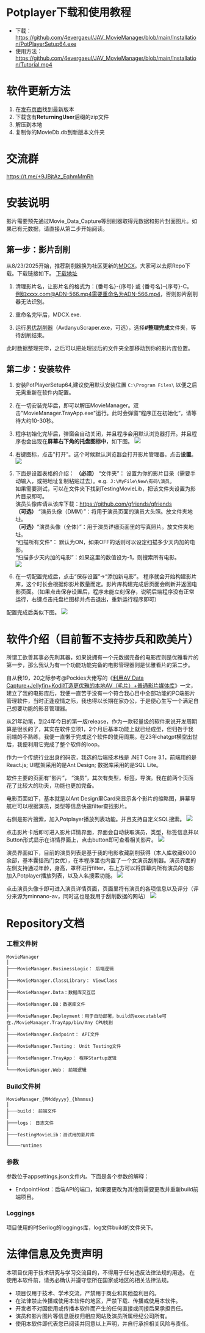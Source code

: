 # Potplayer下载和使用教程
- 下载：https://github.com/4evergaeul/JAV_MovieManager/blob/main/Installation/PotPlayerSetup64.exe
- 使用方法：https://github.com/4evergaeul/JAV_MovieManager/blob/main/Installation/Tutorial.mp4

# 软件更新方法
1. 在[发布页面](https://github.com/4evergaeul/JAV_MovieManager/releases/tag/v1.4.3)找到最新版本
2. 下载含有**ReturningUser**后缀的zip文件
3. 解压到本地
4. 复制你的MovieDb.db到新版本文件夹

# 交流群
https://t.me/+9JBjtAz_EqhmMmRh

# 安装说明
影片需要预先通过Movie_Data_Capture等刮削器取得元数据和影片封面图片。如果已有元数据，请直接从第二步开始阅读。
## 第一步：影片刮削
从8/23/2025开始，推荐刮削器换为社区更新的[MDCX]([https://github.com/Yuukiy/JavSP](https://github.com/sqzw-x/mdcx))。大家可以去原Repo下载。下载链接如下。
[下载地址](https://github.com/sqzw-x/mdcx/releases)

1.  清理影片名，让影片名的格式为：{番号名}-{序号} 或 {番号名}-{序号}-C。
例如xxxx.com@ADN-566.mp4需要重命名为ADN-566.mp4，否则影片刮削器无法识别。

2. 重命名完毕后，MDCX.exe.

4. 运行[男优刮削器](https://github.com/4evergaeul/AVDanyuScrapper)（AvdanyuScraper.exe，可选），选择<b>#整理完成</b>文件夹，等待刮削结束。

此时数据整理完毕，之后可以把处理过后的文件夹全部移动到你的影片库位置。

## 第二步：安装软件
1. 安装PotPlayerSetup64,建议使用默认安装位置 ```C:\Program Files\``` 以便之后无需重新在软件内配置。

2. 在一切安装完毕后，即可以解压MovieManager。双击"MovieManager.TrayApp.exe"运行。此时会弹窗“程序正在初始化”，请等待大约10-30秒。

3. 程序初始化完毕后，弹窗会自动关闭，并且程序会用默认浏览器打开。并且程序也会出现在<b>屏幕右下角的托盘图标中</b>，如下图。
![](Readme/Picture9.png)

4. 右键图标，点击"打开"。这个时候默认浏览器会打开影片管理器。点击<b>设置</b>。
![](Readme/Picture10.png)

5.  下面是设置表格的介绍：
<b>（必须）</b> “文件夹”： 设置为你的影片目录（需要手动输入，或把地址复制粘贴过去）。e.g.``` J:\MyFile\New\有码\演员```。<br>
如果需要测试，可以在文件夹下找到TestingMovieLib，把该文件夹设置为影片目录即可。<br>
演员头像库请从该库下载：https://github.com/gfriends/gfriends<br>
<b>（可选）</b> “演员头像（DMM）”：将用于演员页面的演员大头照。放文件夹地址。<br>
<b>（可选）</b>“演员头像（全体）”：用于演员详细页面里的写真照片。放文件夹地址。<br>
“扫描所有文件”： 默认为ON，如果OFF的话则可以设定扫描多少天内加的电影。<br>
“扫描多少天内加的电影”：如果这里的数值设为<b>-1</b>，则搜索所有电影。<br>
![](Readme/Picture11.png)

6. 在一切配置完成后，点击“保存设置”->“添加新电影”。 程序就会开始构建影片库，这个时长会根据你影片数量而定。影片库构建完成后页面会刷新并返回电影页面。（如果点击保存设置后，程序未能立刻保存，说明后端程序没有正常运行，右键点击托盘栏图标并点击退出，重新运行程序即可）

配置完成后类似下图。
![](Readme/Picture12.png)

# 软件介绍（目前暂不支持步兵和欧美片）
所谓工欲善其事必先利其器，如果说拥有一个元数据完备的电影库则是优雅看片的第一步，那么我认为有一个功能功能完备的电影管理器则是优雅看片的第二步。

自从我19，20之际参考@Pockies大佬写的《[利用AV Data Capture+Jellyfin+Kodi打造更优雅的本地AV（毛片）+普通影片媒体库](https://pockies.github.io/2020/01/09/av-data-capture-jellyfin-kodi/)》一文，建立了我的电影库后，我便一直苦于没有一个符合我心目中全部功能的PC端影片管理软件，当时正逢疫情之际，我也得以长期在家办公，于是便心生写一个满足自己想要功能的影音管理器。

从21年动笔，到24年今日的第一版release，作为一款轻量级的软件来说开发周期算是很长的了，其实在软件立项1，2个月后基本功能上就已经成型，但归咎于我前端的不熟练，我便一直懒于完成这个软件的使用周期。在23年chatgpt横空出世后，我便利用它完成了整个软件的loop。

作为一个传统行业出身的码农，我选的后端技术栈是 .NET Core 3.1，前端用的是React.js; UI框架采用的是Ant Design; 数据库采用的是SQL Lite。

软件主要的页面有“影片”， “演员”，其次有类型，标签，导演。我在前两个页面花了比较大的功夫，功能也更加完备。

电影页面如下，基本就是以Ant Design里Card来显示各个影片的缩略图，屏幕导航栏可以根据演员，类型等信息快速filter查找影片。

右侧是影片搜索，加入Potplayer播放列表功能。并且支持自定义SQL搜索。
![](Readme/1.jpg)

点击影片卡后即可进入影片详情界面，界面会自动获取演员，类型，标签信息并以Button形式显示在详情界面上，点击button即可查看相关影片。
![](Readme/2.png)

演员界面如下，目前的演员列表是基于我的电影收藏刮削获得（本人库收藏6000余部，基本囊括热门女优），在本程序里也内置了一个女演员刮削器。演员界面的左侧支持通过年龄，身高，罩杯进行filter，右上方可以将屏幕内所有演员的电影加入Potplayer播放列表，以及人名搜索功能。
![](Readme/3.png)

点击演员头像卡即可进入演员详情页面，页面里将有演员的各项信息以及评分（评分来源为minnano-av，同时这也是我用于刮削数据的网站）
![](Readme/4.png)

# Repository文档
### 工程文件树
```
MovieManager
│
├───MovieManager.BusinessLogic： 后端逻辑
│
├───MovieManager.ClassLibrary： ViewClass
│
├───MovieManager.Data：数据库交互层
│
├───MovieManager.DB：数据库文件
│
├───MovieManager.Deployment：用于自动部署，build的executable可在./MovieManager.TrayApp/bin/Any CPU找到
│
├───MovieManager.Endpoint： API文件
│
├───MovieManager.Testing： Unit Testing文件
│
├───MovieManager.TrayApp： 程序Startup逻辑
│
└───MovieManager.Web： 前端逻辑
```
### Build文件树
```
MovieManager_{MMddyyyy}_{hhmmss}
│
├───build： 前端文件
│
├───logs： 日志文件
│
├───TestingMovieLib：测试用的影片库
│
└────runtimes

```

### 参数
参数位于appsettings.json文件内。下面是各个参数的解释：
- EndpointHost：后端API的端口，如果要更改为其他则需要更改并重新build前端项目。

### Loggings
项目使用的时Serilog的loggings库，log文件build的文件夹下。

# 法律信息及免责声明
本项目仅用于技术研究与学习交流目的，不得用于任何违反法律法规的用途。
在使用本软件前，请务必确认并遵守您所在国家或地区的相关法律法规。
- 项目仅用于技术、学术交流，严禁用于商业和其他盈利目的。
- 在法律禁止传播或使用本软件的地区，严禁下载、传播或使用本软件。
- 开发者不对因使用或传播本软件而产生的任何直接或间接后果承担责任。
- 演员和影片图片等信息版权归相应网站及演员所属经纪公司所有。
- 使用本软件即代表您已阅读并同意以上声明，并自行承担相关风险与责任。
